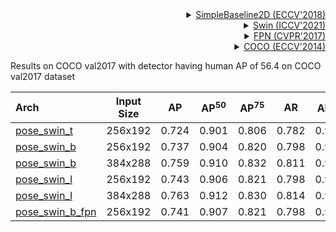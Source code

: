 <!-- [ALGORITHM] -->

<details>
<summary align="right"><a href="http://openaccess.thecvf.com/content_ECCV_2018/html/Bin_Xiao_Simple_Baselines_for_ECCV_2018_paper.html">SimpleBaseline2D (ECCV'2018)</a></summary>

```bibtex
@inproceedings{xiao2018simple,
  title={Simple baselines for human pose estimation and tracking},
  author={Xiao, Bin and Wu, Haiping and Wei, Yichen},
  booktitle={Proceedings of the European conference on computer vision (ECCV)},
  pages={466--481},
  year={2018}
}
```

</details>

<!-- [BACKBONE] -->

<details>
<summary align="right"><a href="https://arxiv.org/abs/2103.14030">Swin (ICCV'2021)</a></summary>

```bibtex
@inproceedings{liu2021swin,
  title={Swin transformer: Hierarchical vision transformer using shifted windows},
  author={Liu, Ze and Lin, Yutong and Cao, Yue and Hu, Han and Wei, Yixuan and Zhang, Zheng and Lin, Stephen and Guo, Baining},
  booktitle={Proceedings of the IEEE/CVF International Conference on Computer Vision},
  pages={10012--10022},
  year={2021}
}
```

</details>

<!-- [OTHERS] -->

<details>
<summary align="right"><a href="https://openaccess.thecvf.com/content_cvpr_2017/html/Lin_Feature_Pyramid_Networks_CVPR_2017_paper.html">FPN (CVPR'2017)</a></summary>

```bibtex
@inproceedings{lin2017feature,
  title={Feature pyramid networks for object detection},
  author={Lin, Tsung-Yi and Doll{\'a}r, Piotr and Girshick, Ross and He, Kaiming and Hariharan, Bharath and Belongie, Serge},
  booktitle={Proceedings of the IEEE conference on computer vision and pattern recognition},
  pages={2117--2125},
  year={2017}
}
```

</details>

<!-- [DATASET] -->

<details>
<summary align="right"><a href="https://link.springer.com/chapter/10.1007/978-3-319-10602-1_48">COCO (ECCV'2014)</a></summary>

```bibtex
@inproceedings{lin2014microsoft,
  title={Microsoft coco: Common objects in context},
  author={Lin, Tsung-Yi and Maire, Michael and Belongie, Serge and Hays, James and Perona, Pietro and Ramanan, Deva and Doll{\'a}r, Piotr and Zitnick, C Lawrence},
  booktitle={European conference on computer vision},
  pages={740--755},
  year={2014},
  organization={Springer}
}
```

</details>

Results on COCO val2017 with detector having human AP of 56.4 on COCO val2017 dataset

| Arch                                          | Input Size |  AP   | AP<sup>50</sup> | AP<sup>75</sup> |  AR   | AR<sup>50</sup> |                     ckpt                      |                      log                      |
| :-------------------------------------------- | :--------: | :---: | :-------------: | :-------------: | :---: | :-------------: | :-------------------------------------------: | :-------------------------------------------: |
| [pose_swin_t](/configs/body/2d_kpt_sview_rgb_img/topdown_heatmap/coco/swin_t_p4_w7_coco_256x192.py) |  256x192   | 0.724 |      0.901      |      0.806      | 0.782 |      0.940      | [ckpt](https://download.openmmlab.com/mmpose/top_down/swin/swin_t_p4_w7_coco_256x192-eaefe010_20220503.pth) | [log](https://download.openmmlab.com/mmpose/top_down/swin/swin_t_p4_w7_coco_256x192_20220503.log.json) |
| [pose_swin_b](/configs/body/2d_kpt_sview_rgb_img/topdown_heatmap/coco/swin_b_p4_w7_coco_256x192.py) |  256x192   | 0.737 |      0.904      |      0.820      | 0.798 |      0.946      | [ckpt](https://download.openmmlab.com/mmpose/top_down/swin/) | [log](https://download.openmmlab.com/mmpose/top_down/swin/) |
| [pose_swin_b](/configs/body/2d_kpt_sview_rgb_img/topdown_heatmap/coco/swin_b_p4_w7_coco_384x288.py) |  384x288   | 0.759 |      0.910      |      0.832      | 0.811 |      0.946      | [ckpt](https://download.openmmlab.com/mmpose/top_down/swin/) | [log](https://download.openmmlab.com/mmpose/top_down/swin/) |
| [pose_swin_l](/configs/body/2d_kpt_sview_rgb_img/topdown_heatmap/coco/swin_l_p4_w7_coco_256x192.py) |  256x192   | 0.743 |      0.906      |      0.821      | 0.798 |      0.943      | [ckpt](https://download.openmmlab.com/mmpose/top_down/swin/) | [log](https://download.openmmlab.com/mmpose/top_down/swin/) |
| [pose_swin_l](/configs/body/2d_kpt_sview_rgb_img/topdown_heatmap/coco/swin_l_p4_w7_coco_384x288.py) |  384x288   | 0.763 |      0.912      |      0.830      | 0.814 |      0.949      | [ckpt](https://download.openmmlab.com/mmpose/top_down/swin/) | [log](https://download.openmmlab.com/mmpose/top_down/swin/) |
| [pose_swin_b_fpn](/configs/body/2d_kpt_sview_rgb_img/topdown_heatmap/coco/swin_b_p4_w7_fpn_coco_256x192.py) |  256x192   | 0.741 |      0.907      |      0.821      | 0.798 |      0.946      | [ckpt](https://download.openmmlab.com/mmpose/top_down/swin/) | [log](https://download.openmmlab.com/mmpose/top_down/swin/) |
